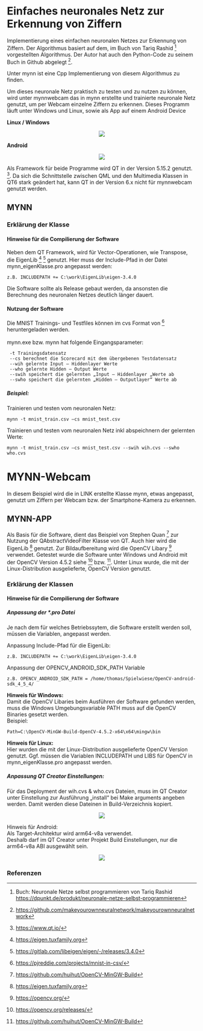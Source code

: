 # Einfaches neuronales Netz zur Erkennung von Ziffern

Implementierung eines einfachen neuronalen Netzes zur Erkennung von Ziffern.
Der Algorithmus basiert auf dem, im Buch von Tariq Rashid [^1] vorgestellten Algorithmus.  Der Autor hat auch den Python-Code zu seinem Buch in Github abgelegt [^2].

Unter mynn ist eine Cpp Implementierung von diesem Algorithmus zu finden.

Um dieses neuronale Netz praktisch zu testen und zu nutzen zu können, wird unter mynnwebcam das in mynn erstellte und trainierte neuronale Netz genutzt, um per Webcam einzelne Ziffern zu erkennen.
Dieses Programm läuft unter Windows und Linux, sowie als App auf einem Android Device

<b>Linux / Windows</b> 
<p align="center">
<img src="img/mynn_pc.png">
</p>

<b>Android</b>
<p align="center">
<img src="img/mynn_android.jpg">
</p>

Als Framework für beide Programme wird QT in der Version 5.15.2 genutzt. [^3]. 
Da sich die Schnittstelle zwischen QML und den Multimedia Klassen in QT6 stark geändert hat, kann QT in der Version 6.x nicht für mynnwebcam genutzt werden.

## MYNN
### Erklärung der Klasse

#### Hinweise für die Compilierung der Software
Neben dem QT Framework, wird für Vector-Operationen, wie Transpose, die EigenLib [^4] [^5] genutzt. Hier muss der Include-Pfad in der Datei mynn_eigenKlasse.pro angepasst werden: <br>
``` 
z.B. INCLUDEPATH += C:\work\EigenLib\eigen-3.4.0
```

Die Software sollte als Release gebaut werden, da ansonsten die Berechnung des neuronalen Netzes deutlich länger dauert.

#### Nutzung der Software
Die MNIST Trainings- und Testfiles können im cvs Format von [^6] heruntergeladen werden.<br>
<br>
mynn.exe bzw. mynn hat folgende Eingangsparameter:<br>
``` 
 -t Trainingsdatensatz
 --cs berechnet die Scorecard mit dem übergebenen Testdatensatz
 --wih gelernte Input – Hiddenlayer Werte
 --who gelernte Hidden – Output Werte
 --swih speichert die gelernten „Input – Hiddenlayer „Werte ab
 --swho speichert die gelernten „Hidden – Outputlayer“ Werte ab
``` 

##### Beispiel:
Trainieren und testen vom neuronalen Netz:<br>
``` 
mynn -t mnist_train.csv –cs mnist_test.csv
``` 
Trainieren und testen vom neuronalen Netz inkl abspeichnern der gelernten Werte:<br>
``` 
mynn -t mnist_train.csv –cs mnist_test.csv --swih wih.cvs --swho who.cvs
```

# MYNN-Webcam
In diesem Beispiel wird die in LINK erstellte Klasse mynn, etwas angepasst, genutzt um Ziffern per Webcam bzw. der Smartphone-Kamera zu erkennen.

## MYNN-APP
Als Basis für die Software, dient das Beispiel von Stephen Quan [^9] zur Nutzung der QAbstractVideoFilter Klasse von QT.
Auch hier wird die EigenLib [^4] genutzt.
Zur Bildaufbereitung wird die OpenCV Libary [^7] verwendet. Getestet wurde die Software unter Windows und Android mit der OpenCV Version 4.5.2 siehe [^8] bzw. [^9]. Unter Linux wurde, die mit der Linux-Distribution ausgelieferte, OpenCV Version genutzt. 

### Erklärung der Klassen

#### Hinweise für die Compilierung der Software

##### Anpassung der *.pro Datei

Je nach dem für welches Betriebssytem, die Software erstellt werden soll, müssen die Variablen, angepasst werden.

Anpassung Include-Pfad für die EigenLib:<br>
``` 
z.B. INCLUDEPATH += C:\work\EigenLib\eigen-3.4.0
```
Anpassung der OPENCV_ANDROID_SDK_PATH Variable
```
z.B. OPENCV_ANDROID_SDK_PATH = /home/thomas/Spielwiese/OpenCV-android-sdk_4_5_4/
```

**Hinweis für Windows:**<br>
Damit die OpenCV Libaries beim Ausführen der Software gefunden werden, muss die Windows Umgebungsvariable PATH muss auf die OpenCV Binaries gesetzt werden.<br>
Beispiel:<br>
```
Path=C:\OpenCV-MinGW-Build-OpenCV-4.5.2-x64\x64\mingw\bin
```
 
**Hinweis für Linux:**<br>
Hier wurden die mit der Linux-Distribution ausgelieferte OpenCV Version genutzt.
Ggf. müssen die Variablen INCLUDEPATH und LIBS für OpenCV in mynn_eigenKlasse.pro angepasst werden.


##### Anpassung QT Creator Einstellungen:

Für das Deployment der wih.cvs & who.cvs Dateien, muss im QT Creator unter Einstellung zur Ausführung „install“ bei Make arguments angeben werden. Damit werden diese Dateinen in Build-Verzeichnis kopiert.

<p align="center">
<img src="img/QT_Install.png">
</p>

Hinweis für Android:<br>
Als Target-Architektur wird arm64-v8a verwendet.<br>
Deshalb darf im QT Creator unter Projekt Build Einstellungen, nur die arm64-v8a ABI ausgewählt sein.
<p align="center">
<img src="img/QT_Android_arm64.png">
</p>
 


### Referenzen

[^1]: Buch: Neuronale Netze selbst programmieren von Tariq Rashid <br>https://dpunkt.de/produkt/neuronale-netze-selbst-programmieren

[^2]: https://github.com/makeyourownneuralnetwork/makeyourownneuralnetwork

[^3]: https://www.qt.io/ 

[^4]: https://eigen.tuxfamily.org

[^5]: https://gitlab.com/libeigen/eigen/-/releases/3.4.0

[^6]: https://pjreddie.com/projects/mnist-in-csv/

[^7]: https://opencv.org/

[^8]: https://opencv.org/releases/

[^9]: https://github.com/huihut/OpenCV-MinGW-Build 

[^10]: https://github.com/stephenquan/MyVideoFilterApp



